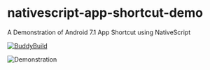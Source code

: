 # nativescript-app-shortcut-demo

A Demonstration of Android 7.1 App Shortcut using NativeScript

[![BuddyBuild](https://dashboard.buddybuild.com/api/statusImage?appID=58bfb3ea43137e0100c62fd7&branch=master&build=latest)](https://dashboard.buddybuild.com/apps/58bfb3ea43137e0100c62fd7/build/latest?branch=master)

![Demonstration](./demo.gif)

